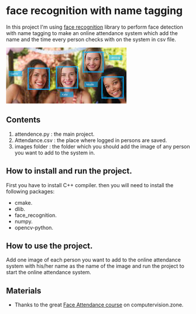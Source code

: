 # face recognition with name tagging

In this project I'm using [face recognition](https://pypi.org/project/face-recognition/) library to perform face detection with name tagging to make an online attendance system which add the name and the time every person checks with on the system in csv file.

![face recognition](face_recognition.jpeg)

## Contents
1. attendence.py : the main project.
2. Attendance.csv : the place where logged in persons are saved.
3. images folder : the folder which you should add the image of any person you want to add to the system in.

## How to install and run the project.
First you have to install C++ compiler.
then you will need to install the following packages:
- cmake.
- dlib.
- face_recognition.
- numpy.
- opencv-python.

## How to use the project.
Add one image of each person you want to add to the online attendance system with his/her name as the name of the image and run the project to start the online attendance system.

## Materials
- Thanks to the great [Face Attendance course](https://www.computervision.zone/courses/face-attendance/) on computervision.zone.
